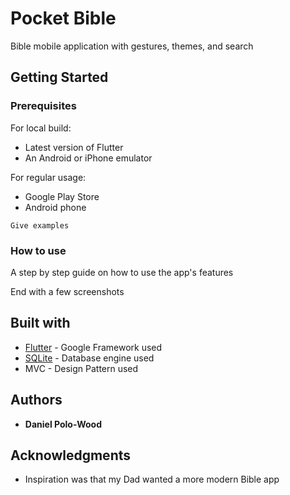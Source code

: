 # Pocket Bible

Bible mobile application with gestures, themes, and search

## Getting Started



### Prerequisites

For local build:
- Latest version of Flutter
- An Android or iPhone emulator

For regular usage:
- Google Play Store
- Android phone

```
Give examples
```

### How to use

A step by step guide on how to use the app's features

End with a few screenshots

## Built with

* [Flutter](https://flutter.dev) - Google Framework used
* [SQLite](https://www.sqlite.org/index.html) - Database engine used
* MVC - Design Pattern used

## Authors

* **Daniel Polo-Wood**

## Acknowledgments

* Inspiration was that my Dad wanted a more modern Bible app
